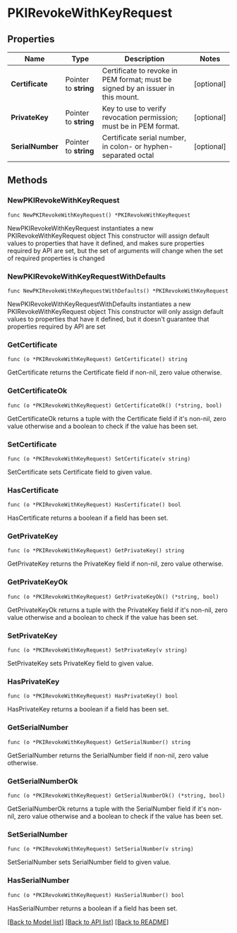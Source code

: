 # PKIRevokeWithKeyRequest


## Properties

Name | Type | Description | Notes
------------ | ------------- | ------------- | -------------
**Certificate** | Pointer to **string** | Certificate to revoke in PEM format; must be signed by an issuer in this mount. | [optional] 
**PrivateKey** | Pointer to **string** | Key to use to verify revocation permission; must be in PEM format. | [optional] 
**SerialNumber** | Pointer to **string** | Certificate serial number, in colon- or hyphen-separated octal | [optional] 



## Methods


### NewPKIRevokeWithKeyRequest

`func NewPKIRevokeWithKeyRequest() *PKIRevokeWithKeyRequest`

NewPKIRevokeWithKeyRequest instantiates a new PKIRevokeWithKeyRequest object
This constructor will assign default values to properties that have it defined,
and makes sure properties required by API are set, but the set of arguments
will change when the set of required properties is changed

### NewPKIRevokeWithKeyRequestWithDefaults

`func NewPKIRevokeWithKeyRequestWithDefaults() *PKIRevokeWithKeyRequest`

NewPKIRevokeWithKeyRequestWithDefaults instantiates a new PKIRevokeWithKeyRequest object
This constructor will only assign default values to properties that have it defined,
but it doesn't guarantee that properties required by API are set


### GetCertificate

`func (o *PKIRevokeWithKeyRequest) GetCertificate() string`

GetCertificate returns the Certificate field if non-nil, zero value otherwise.

### GetCertificateOk

`func (o *PKIRevokeWithKeyRequest) GetCertificateOk() (*string, bool)`

GetCertificateOk returns a tuple with the Certificate field if it's non-nil, zero value otherwise
and a boolean to check if the value has been set.

### SetCertificate

`func (o *PKIRevokeWithKeyRequest) SetCertificate(v string)`

SetCertificate sets Certificate field to given value.


### HasCertificate

`func (o *PKIRevokeWithKeyRequest) HasCertificate() bool`

HasCertificate returns a boolean if a field has been set.




### GetPrivateKey

`func (o *PKIRevokeWithKeyRequest) GetPrivateKey() string`

GetPrivateKey returns the PrivateKey field if non-nil, zero value otherwise.

### GetPrivateKeyOk

`func (o *PKIRevokeWithKeyRequest) GetPrivateKeyOk() (*string, bool)`

GetPrivateKeyOk returns a tuple with the PrivateKey field if it's non-nil, zero value otherwise
and a boolean to check if the value has been set.

### SetPrivateKey

`func (o *PKIRevokeWithKeyRequest) SetPrivateKey(v string)`

SetPrivateKey sets PrivateKey field to given value.


### HasPrivateKey

`func (o *PKIRevokeWithKeyRequest) HasPrivateKey() bool`

HasPrivateKey returns a boolean if a field has been set.




### GetSerialNumber

`func (o *PKIRevokeWithKeyRequest) GetSerialNumber() string`

GetSerialNumber returns the SerialNumber field if non-nil, zero value otherwise.

### GetSerialNumberOk

`func (o *PKIRevokeWithKeyRequest) GetSerialNumberOk() (*string, bool)`

GetSerialNumberOk returns a tuple with the SerialNumber field if it's non-nil, zero value otherwise
and a boolean to check if the value has been set.

### SetSerialNumber

`func (o *PKIRevokeWithKeyRequest) SetSerialNumber(v string)`

SetSerialNumber sets SerialNumber field to given value.


### HasSerialNumber

`func (o *PKIRevokeWithKeyRequest) HasSerialNumber() bool`

HasSerialNumber returns a boolean if a field has been set.









[[Back to Model list]](../README.md#documentation-for-models) [[Back to API list]](../README.md#documentation-for-api-endpoints) [[Back to README]](../README.md)


